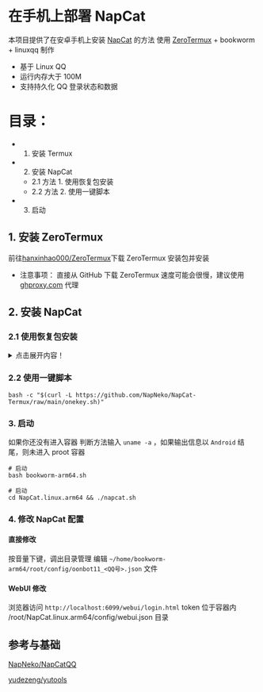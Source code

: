 # 在手机上部署 NapCat

本项目提供了在安卓手机上安装 [NapCat](https://github.com/NapNeko/NapCatQQ) 的方法
使用 [ZeroTermux](https://github.com/hanxinhao000/ZeroTermux) + bookworm + linuxqq 制作

- 基于 Linux QQ
- 运行内存大于 100M
- 支持持久化 QQ 登录状态和数据

# 目录：

- 1. 安装 Termux
- 2. 安装 NapCat
  - 2.1 方法 1. 使用恢复包安装
  - 2.2 方法 2. 使用一键脚本
- 3. 启动

## 1. 安装 ZeroTermux

前往[hanxinhao000/ZeroTermux](https://github.com/hanxinhao000/ZeroTermux/releases)下载 ZeroTermux 安装包并安装

- 注意事项：
  直接从 GitHub 下载 ZeroTermux 速度可能会很慢，建议使用 [ghproxy.com](https://mirror.ghproxy.com/) 代理

## 2. 安装 NapCat

### 2.1 使用恢复包安装

<details>
  <summary>点击展开内容！</summary>

#### 2.1.1 下载恢复包

前往 [Github releases](https://github.com/NapNeko/NapCat-Termux/releases) 下载 ZeroTermux 恢复包, 并将恢复包放在 手机的 `内部存储/xinhao/data/` 目录

- 注意事项：
  - 恢复包要放在 `内部存储/xinhao/data/`目录或者 `/sdcard/xinhao/data`目录，否则在恢复容器的时候无法找到恢复包

#### 2.1.2 恢复容器

- 打开 ZeroTermux
- 恢复
  进入 ZeroTermux 点击音量上键 呼出菜单栏 点击菜单栏的 `备份/恢复` 选择下载的恢复包
  输入一个容器名字点击恢复 这个过程需要等待几分钟
- 切换容器
  再次点击音量上键， 呼出菜单栏，点击菜单栏的 `容器切换` 选择刚才创建的容器 询问你是否需要重启时， 选择立即重启，接下你将进入启动界面

- 注意事项： - 如果音量上键无法呼出菜单，说明你的 ZeroTermux 版本比较旧，可以使用右滑左侧的屏幕边缘来呼出菜单栏
</details>

### 2.2 使用一键脚本

```shell
bash -c "$(curl -L https://github.com/NapNeko/NapCat-Termux/raw/main/onekey.sh)"
```

### 3. 启动

如果你还没有进入容器
判断方法输入 `uname -a` ，如果输出信息以 `Android` 结尾，则未进入 proot 容器

```shell
# 启动
bash bookworm-arm64.sh
```

```shell
# 启动
cd NapCat.linux.arm64 && ./napcat.sh
```

### 4. 修改 NapCat 配置

#### 直接修改

按音量下键，调出目录管理
编辑 `~/home/bookworm-arm64/root/config/oonbot11_<QQ号>.json` 文件

#### WebUI 修改

浏览器访问 `http://localhost:6099/webui/login.html`
token 位于容器内 /root/NapCat.linux.arm64/config/webui.json 目录

## 参考与基础

[NapNeko/NapCatQQ](https://github.com/NapNeko/NapCatQQ)

[yudezeng/yutools](https://gitee.com/yudezeng/yutools)
